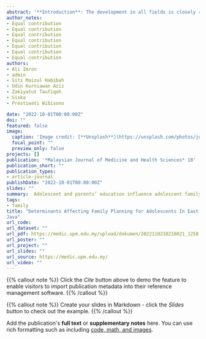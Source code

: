 ```yaml
---
abstract: '**Introduction**: The development in all fields is closely related to population because it is both the subject and the object of development. Therefore, the dimensions of population and family development must receive special attention, including planning family life. However, based on SKAP 2018-2019 data, the knowledge of adolescents in East Java about population has actually decreased and the ASFR rate is still high. This research aimed to analyze the determinants that influence family planning for adolescents in East Java. **Methods**: This research used SKAP KKBPK BKKBN data in 2019. The sample was adolescents aged 10-24 years with a total sample before being scored 1,768 adolescents and after being scored became 5,300 adolescents. Data were analyzed using univariate and bivariate methods. **Results**: Adolescent and parental education had a significant effect on family planning for adolescents. However, there was no difference in family planning among adolescents who had or had never heard of PIK-R, there was no difference in family planning among adolescents who had and had never heard of STIs, parents who actively participated in BKR did not affect family planning for adolescents, as well as population issues, employment issues and other issues did not affect family planning for adolescents. **Conclusion**: Adolescent and parents’ education influence adolescent family planning. Meanwhile, knowledge of PIK-R, IMS, population issues, employment and other issues, as well as being active in BKR does not affect youth family planning.'
author_notes:
- Equal contribution
- Equal contribution
- Equal contribution
- Equal contribution
- Equal contribution
- Equal contribution
- Equal contribution
authors:
- Ali Imron
- admin
- Siti Maizul Habibah
- Udin Kurniawan Aziz
- Zakiyatut Taufiqoh
- Siska
- Prestiwati Wibisono

date: "2022-10-01T00:00:00Z"
doi: ""
featured: false
image:
  caption: 'Image credit: [**Unsplash**](https://unsplash.com/photos/jdD8gXaTZsc)'
  focal_point: ""
  preview_only: false
projects: []
publication: '*Malaysian Journal of Medicine and Health Sciences* 18'
publication_short: ""
publication_types:
- article-journal
publishDate: "2022-10-01T00:00:00Z"
slides: ""
summary:  Adolescent and parents’ education influence adolescent family planning. Meanwhile, knowledge of PIK-R, IMS, population issues, employment and other issues, as well as being active in BKR does not affect youth family planning.
tags:
- family
title: "Determinants Affecting Family Planning for Adolescents In East
Java"
url_code: 
url_dataset: ""
url_pdf: https://medic.upm.edu.my/upload/dokumen/2022110210210821_1258.pdf
url_poster: ""
url_project: ""
url_slides: ""
url_source: https://medic.upm.edu.my/
url_video: ""
---
```


{{% callout note %}}
Click the *Cite* button above to demo the feature to enable visitors to import publication metadata into their reference management software.
{{% /callout %}}

{{% callout note %}}
Create your slides in Markdown - click the *Slides* button to check out the example.
{{% /callout %}}

Add the publication's **full text** or **supplementary notes** here. You can use rich formatting such as including [code, math, and images](https://docs.hugoblox.com/content/writing-markdown-latex/).
